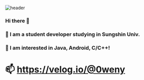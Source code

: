 ![header](https://capsule-render.vercel.app/api?type=wave&color=auto&height=300&section=header&text=0weny&fontSize=70)

### Hi there 👋
### 🌱 I am a student developer studying in Sungshin Univ.

### 🙈 I am interested in Java, Android, C/C++!


# 📫 https://velog.io/@0weny

<!--
**0weny/0weny** is a ✨ _special_ ✨ repository because its `README.md` (this file) appears on your GitHub profile.

Here are some ideas to get you started:

- 🔭 I’m currently working on ...
- 🌱 I’m currently learning ...
- 👯 I’m looking to collaborate on ...
- 🤔 I’m looking for help with ...
- 💬 Ask me about ...
- 📫 How to reach me: ...
- 😄 Pronouns: ...
- ⚡ Fun fact: ...
-->
